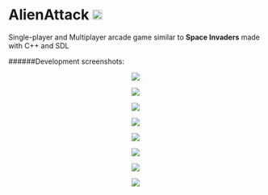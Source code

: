 # AlienAttack <img src="http://i.imgur.com/7RmahSt.png" width="20" height = "20">
Single-player and Multiplayer arcade game similar to **Space Invaders** made with 
C++ and SDL

######Development screenshots:
<p align="center">
  <img src = "http://i.imgur.com/jONgFuv.png"/>
</p>

<p align="center">
  <img src = "http://i.imgur.com/IxwZSGN.png"/>
</p>

<p align="center">
  <img src = "http://i.imgur.com/IpjjElX.png"/>
</p>

<p align="center">
  <img src = "http://i.imgur.com/hUfrLly.png"/>
</p>

<p align="center">
  <img src = "http://i.imgur.com/51uuzHW.png"/>
</p>

<p align="center">
  <img src = "http://i.imgur.com/7ZbtBQL.png"/>
</p>

<p align="center">
  <img src = "http://i.imgur.com/JQcldTl.png"/>
</p>

<p align="center">
  <img src = "http://i.imgur.com/y97zsnI.png"/>
</p>

